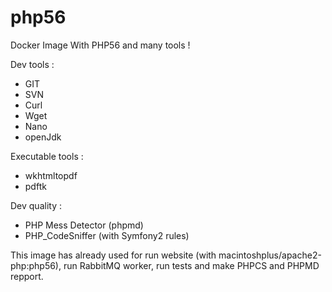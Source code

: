 # php56
Docker Image With PHP56 and many tools !

Dev tools :

* GIT
* SVN
* Curl
* Wget
* Nano
* openJdk

Executable tools :

* wkhtmltopdf
* pdftk

Dev quality :

* PHP Mess Detector (phpmd)
* PHP_CodeSniffer (with Symfony2 rules)

This image has already used for run website (with macintoshplus/apache2-php:php56), run RabbitMQ worker, run tests and make PHPCS and PHPMD repport.
